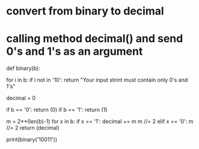 # convert from binary to decimal
# calling method decimal() and send 0's and 1's as an argument

def binary(b):
  
  for i in b:
    if i not  in '10':
      return "Your input strint must contain only 0's and 1's"
  
  decimal = 0
  
  if b == '0':
    return (0)
  if b == '1':
    return (1)

  m = 2**(len(b)-1)
  for x in b:
    if x == '1':
      decimal +=  m
      m //= 2
    elif x == '0':
      m //= 2
  return (decimal)

print(binary('10011'))
